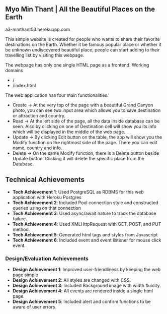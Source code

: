 ## Myo Min Thant | All the Beautiful Places on the Earth
a3-mmthant03.herokuapp.com

This simple website is created for people who wants to share their favorite destinations on the Earth. Whether it be famous popular place or whether it be unknown undiscovered beautiful place, people can start adding to their travelling list by visiting this webpage.

The webpage has only one single HTML page as a frontend.
Working domains
- /
- /index.html

The web application has four main functionalities.
- Create -> At the very top of the page with a beautiful Grand Canyon photo, you can see two input area which allows you to save destination or attraction and country.
- Read -> At the left side of the page, all the data inside database can be seen. Also by clicking on one of Destination cell will show you its info which will be displayed in the middle of the web page.
- Update -> By clicking Edit button on the table, the app will show you the Modify function on the rightmost side of the page. There you can edit name, country and info.
- Delete -> On the same Modify function, there is a Delete button beside Update button. Clicking it will delete the specific place from the Database.


## Technical Achievements
- **Tech Achievement 1**: Used PostgreSQL as RDBMS for this web application with Heroku Postgres
- **Tech Achievement 2**: Included Pool connection style and constructed queries using on that connection
- **Tech Achievement 3**: Used async/await nature to track the database failure.
- **Tech Achievement 4**: Used XMLHttpRequest with GET, POST, and PUT method.
- **Tech Achievement 5**: Generated html tags and styles from Javascript
- **Tech Achievement 6**: Included event and event listener for mouse click event.

### Design/Evaluation Achievements
- **Design Achievement 1**: Improved user-friendliness by keeping the web page simple
- **Design Achievement 2**: All styles are changed with CSS.
- **Design Achievement 3**: Included Background image with width fluidity.
- **Design Achievement 4**: All events are rendered inside a single html page.
- **Design Achievement 5**: Included alert and confirm functions to be aware of user errors.
